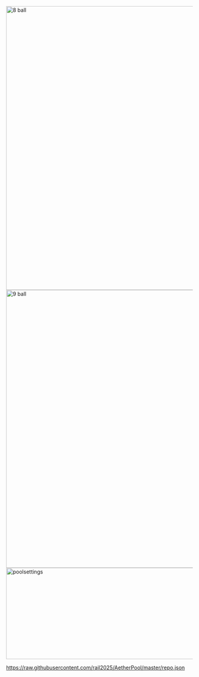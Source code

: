 <img width="1271" height="764" alt="8 ball" src="https://github.com/user-attachments/assets/481ad0e4-3b96-41ca-a099-65bf98f4712b" />
<img width="1235" height="748" alt="9 ball" src="https://github.com/user-attachments/assets/c3ede186-a590-4e01-b762-170b2ca83278" />
<img width="660" height="246" alt="poolsettings" src="https://github.com/user-attachments/assets/b7fe8632-1792-4534-baa0-bbd1ee2902de" />


https://raw.githubusercontent.com/rail2025/AetherPool/master/repo.json
